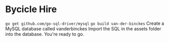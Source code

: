 # Bycicle Hire
``go get github.com/go-sql-driver/mysql``
``go build van-der-binckes`` 
Create a MySQL database called vanderbinckes
Import the SQL in the assets folder into the database.
You're ready to go.
